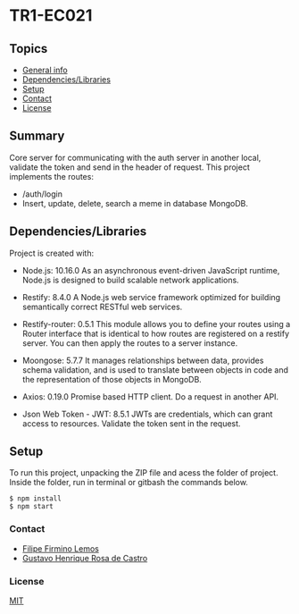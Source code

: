 # TR1-EC021
## Topics
+ [General info](#summary)
+ [Dependencies/Libraries](#Dependencies/Libraries)
+ [Setup](#setup)
+ [Contact](#contact)
+ [License](#license)

## Summary
Core server for communicating with the auth server in another local, validate the token and send in the header of request.
This project implements the routes:
- /auth/login
- Insert, update, delete, search a meme in database MongoDB.
	
## Dependencies/Libraries
Project is created with:
* Node.js: 10.16.0
As an asynchronous event-driven JavaScript runtime, Node.js is designed to build scalable network applications.

* Restify: 8.4.0
A Node.js web service framework optimized for building semantically correct RESTful web services.

* Restify-router: 0.5.1
This module allows you to define your routes using a Router interface that is identical to how routes are registered on a restify server. You can then apply the routes to a server instance.

* Moongose: 5.7.7
 It manages relationships between data, provides schema validation, and is used to translate between objects in code and the representation of those objects in MongoDB.

* Axios: 0.19.0
Promise based HTTP client. 
Do a request in another API.

* Json Web Token - JWT: 8.5.1
JWTs are credentials, which can grant access to resources. 
Validate the token sent in the request.

## Setup
To run this project, unpacking the ZIP file and acess the folder of project.
Inside the folder, run in terminal or gitbash the commands below.

```
$ npm install
$ npm start
```

### Contact
- [Filipe Firmino Lemos](mailto:filipefirmino@gec.inatel.br)
- [Gustavo Henrique Rosa de Castro](mailto:gustavohenrique@gec.inatel.br)

### License

[MIT](https://github.com/firminofl/TR1-ec-021/blob/master/LICENSE)
